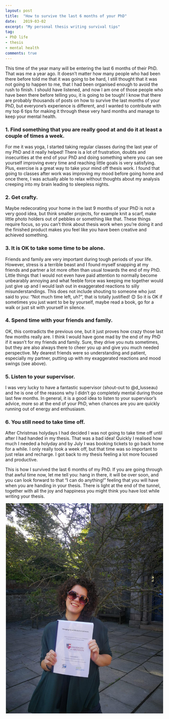 ```yaml
---
layout: post
title:  "How to survive the last 6 months of your PhD"
date:   2019-03-02
excerpt: "My personal thesis writing survival tips"
tag: 
- PhD life
- thesis
- mental health
comments: true
---
```


This time of the year many will be entering the last 6 months of their PhD. That was me a year ago. It doesn’t matter how many people who had been there before told me that it was going to be hard, I still thought that it was not going to happen to me, that I had been organised enough to avoid the rush to finish. I should have listened, and now I am one of those people who have been there before telling you, it is going to be tough!
I know that there are probably thousands of posts on how to survive the last months of your PhD, but everyone’s experience is different, and I wanted to contribute with my top 6 tips for making it through these very hard months and manage to keep your mental health.
### 1. Find something that you are really good at and do it at least a couple of times a week. 

For me it was yoga, I started taking regular classes during the last year of my PhD and it really helped! There is a lot of frustration, doubts and insecurities at the end of your PhD and doing something where you can see yourself improving every time and reaching little goals is very satisfying. Plus, exercise is a great way to take your mind off thesis work. I found that going to classes after work was improving my mood before going home and once there, I was actually able to relax without thoughts about my analysis creeping into my brain leading to sleepless nights.
### 2. Get crafty. 

Maybe redecorating your home in the last 9 months of your PhD is not a very good idea, but think smaller projects, for example knit a scarf, make little photo holders out of pebbles or something like that. These things require focus, so you can’t think about thesis work when you’re doing it and the finished product makes you feel like you have been creative and achieved something. 
### 3. It is OK to take some time to be alone. 

Friends and family are very important during tough periods of your life. However, stress is a terrible beast and I found myself snapping at my friends and partner a lot more often than usual towards the end of my PhD. Little things that I would not even have paid attention to normally become unbearably annoying and what feeble force was keeping me together would just give up and I would lash out in exaggerated reactions to silly misunderstandings. This does not include shouting to someone who just said to you: “Not much time left, uh?”, that is totally justified! 😊 So it is OK if sometimes you just want to be by yourself, maybe read a book, go for a walk or just sit with yourself in silence.
### 4.	Spend time with your friends and family. 

OK, this contradicts the previous one, but it just proves how crazy those last few months really are. I think I would have gone mad by the end of my PhD if it wasn’t for my friends and family. Sure, they drive you nuts sometimes, but they are also always there to cheer you up and give you much needed perspective. My dearest friends were so understanding and patient, especially my partner, putting up with my exaggerated reactions and mood swings (see above).
### 5.	Listen to your supervisor. 

I was very lucky to have a fantastic supervisor (shout-out to @d_lusseau) and he is one of the reasons why I didn’t go completely mental during those last few months. In general, it is a good idea to listen to your supervisor’s advice, more so at the end of your PhD, when chances are you are quickly running out of energy and enthusiasm. 
### 6.	You still need to take time off. 

After Christmas holydays I had decided I was not going to take time off until after I had handed in my thesis. That was a bad idea! Quickly I realised how much I needed a holyday and by July I was booking tickets to go back home for a while. I only really took a week off, but that time was so important to just relax and recharge. I got back to my thesis feeling a lot more focused and productive.

This is how I survived the last 6 months of my PhD. If you are going through that awful time now, let me tell you: hang in there, it will be over soon, and you can look forward to that “I can do anything!” feeling that you will have when you are handing in your thesis. There is light at the end of the tunnel, together with all the joy and happiness you might think you have lost while writing your thesis.

<center><img src="../assets/img/ThesisHandin.jpg" style="width: 500px;"/></center>

